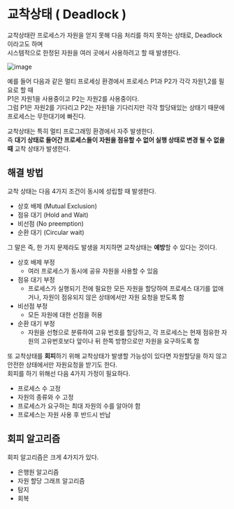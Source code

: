 # 교착상태 ( Deadlock )

교착상태란 프로세스가 자원을 얻지 못해 다음 처리를 하지 못하는 상태로, Deadlock 이라고도 하며 <br>
시스템적으로 한정된 자원을 여러 곳에서 사용하려고 할 때 발생한다. <br>


![image](https://github.com/dlrkdus/CS_STUDY/assets/99721126/41cf5357-a58d-465f-bd1b-92a082ce1745)

예를 들어 다음과 같은 멀티 프로세싱 환경에서 프로세스 P1과 P2가 각각 자원1,2를 필요로 할 때 <br>
P1은 자원1을 사용중이고 P2는 자원2를 사용중이다. <br>
그럼 P1은 자원2를 기다리고 P2는 자원1을 기다리지만 각각 할당돼있는 상태기 때문에 프로세스는 무한대기에 빠진다. <br>

교착상태는 특히 멀티 프로그래밍 환경에서 자주 발생한다. <br>
즉 **대기 상태로 들어간 프로세스들이 자원을 점유할 수 없어 실행 상태로 변경 될 수 없을 때** 교착 상태가 발생한다. <br>

## 해결 방법

교착 상태는 다음 4가지 조건이 동시에 성립할 때 발생한다. <br>

- 상호 배제 (Mutual Exclusion)
- 점유 대기 (Hold and Wait)
- 비선점 (No preemption)
- 순환 대기 (Circular wait)

그 말은 즉, 한 가지 문제라도 발생을 저지하면 교착상태는 **예방**할 수 있다는 것이다. <br>

- 상호 배제 부정
  - 여러 프로세스가 동시에 공유 자원을 사용할 수 있음
- 점유 대기 부정
  - 프로세스가 실행되기 전에 필요한 모든 자원을 할당하여 프로세스 대기를 없애거나, 자원이 점유되지 않은 상태에서만 자원 요청을 받도록 함
- 비선점 부정
  - 모든 자원에 대한 선점을 허용
- 순환 대기 부정
  - 자원을 선형으로 분류하여 고유 번호를 할당하고, 각 프로세스는 현재 점유한 자원의 고유번호보다 앞이나 뒤 한쪽 방향으로만 자원을 요구하도록 함
 
또 교착상태를 **회피**하기 위해 교착상태가 발생할 가능성이 있다면 자원할당을 하지 않고 안전한 상태에서만 자원요청을 받기도 한다. <br> 
회피를 하기 위해선 다음 4가지 가정이 필요하다. 

- 프로세스 수 고정
- 자원의 종류와 수 고정
- 프로세스가 요구하는 최대 자원의 수를 알아야 함
- 프로세스는 자원 사용 후 반드시 반납

## 회피 알고리즘 

회피 알고리즘은 크게 4가지가 있다. 

- 은행원 알고리즘
- 자원 할당 그래프 알고리즘
- 탐지
- 회복


